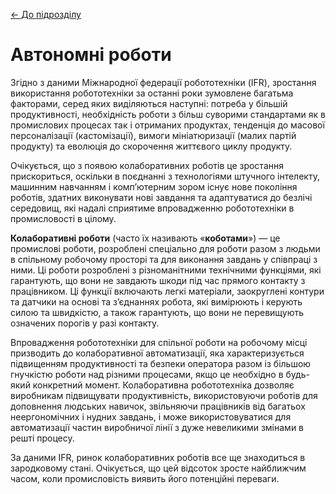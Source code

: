 [<- До підрозділу](README.md)

# Автономні роботи

Згідно з даними Міжнародної федерації робототехніки (IFR), зростання використання робототехніки за останні роки зумовлене багатьма факторами, серед яких виділяються наступні: потреба у більшій продуктивності, необхідність роботи з більш суворими стандартами як в промислових процесах так і отриманих продуктах, тенденція до масової персоналізації (кастомізації), вимоги мініатюризації (малих партій продукту) та еволюція до скорочення життєвого циклу продукту.

Очікується, що з появою колаборативних роботів це зростання прискориться, оскільки в поєднанні з технологіями штучного інтелекту, машинним навчанням і комп’ютерним зором існує нове покоління роботів, здатних виконувати нові завдання та адаптуватися до безлічі середовищ, які надалі сприятиме впровадженню робототехніки в промисловості в цілому.

**Колаборативні роботи** (часто їх називають «**коботами**») — це промислові роботи, розроблені спеціально для роботи разом з людьми в спільному робочому просторі та для виконання завдань у співпраці з ними. Ці роботи розроблені з різноманітними технічними функціями, які гарантують, що вони не завдають шкоди під час прямого контакту з працівником. Ці функції включають легкі матеріали, заокруглені контури та датчики на основі та з’єднаннях робота, які вимірюють і керують силою та швидкістю, а також гарантують, що вони не перевищують означених порогів у разі контакту.

Впровадження робототехніки для спільної роботи на робочому місці призводить до колаборативної автоматизації, яка характеризується підвищенням продуктивності та безпеки оператора разом із більшою гнучкістю роботи над різними процесами, якщо це необхідно в будь-який конкретний момент. Колаборативна робототехніка дозволяє виробникам підвищувати продуктивність, використовуючи роботів для доповнення людських навичок, звільняючи працівників від багатьох неергономічних і нудних завдань, і може використовуватися для автоматизації частин виробничої лінії з дуже невеликими змінами в решті процесу.

За даними IFR, ринок колаборативних роботів все ще знаходиться в зародковому стані. Очікується, що цей відсоток зросте найближчим часом, коли промисловість виявить його потенційні переваги.